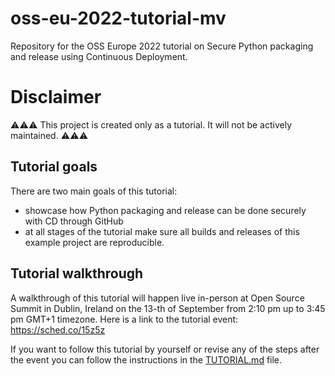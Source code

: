 # oss-eu-2022-tutorial-mv
Repository for the OSS Europe 2022 tutorial on Secure Python packaging and
release using Continuous Deployment.

# Disclaimer

⚠️⚠️⚠️ This project is created only as a tutorial.
It will not be actively maintained. ⚠️⚠️⚠️

## Tutorial goals

There are two main goals of this tutorial:
- showcase how Python packaging and release can be done securely with CD
through GitHub
- at all stages of the tutorial make sure all builds and releases of this
example project are reproducible.

## Tutorial walkthrough

A walkthrough of this tutorial will happen live in-person at Open Source Summit
in Dublin, Ireland on the 13-th of September from 2:10 pm up to 3:45 pm GMT+1
timezone. Here is a link to the tutorial event: https://sched.co/15z5z

If you want to follow this tutorial by yourself or revise any of the steps after
the event you can follow the instructions in the [TUTORIAL.md](https://github.com/MVrachev/oss-eu-2022-tutorial-mv/blob/master/TUTORIAL.md) file.
